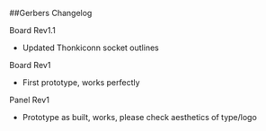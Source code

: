 ##Gerbers Changelog

Board Rev1.1 
- Updated Thonkiconn socket outlines

Board Rev1
- First prototype, works perfectly 

Panel Rev1
- Prototype as built, works, please check aesthetics of type/logo 
